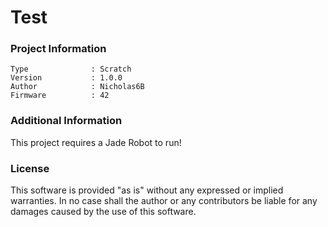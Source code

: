 Test
================



### Project Information
```
Type              : Scratch
Version           : 1.0.0
Author            : Nicholas6B
Firmware          : 42
```

### Additional Information
This project requires a Jade Robot to run!

### License
This software is provided "as is" without any expressed or implied warranties.  In no case shall the author or any contributors be liable for any damages caused by the use of this software.

